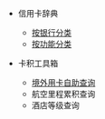 * 信用卡辞典
  * [按银行分类](zh-cn/quickstart.md)
  * [按功能分类](zh-cn/more-pages.md)

* 卡积工具箱
  * [境外用卡自助查询](zh-cn/configuration.md)
  * 航空里程累积查询
  * 酒店等级查询
